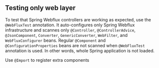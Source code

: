 ## Testing only web layer

To test that Spring Webflux controllers are working as expected, use the `@WebFluxTest` annotation.
It auto-configures only Spring Webflux infrastructure and scannes only
`@Controller`, `@ControllerAdvice`, `@JsonComponent`, `Converter`, `GenericConverter`, `WebFilter`, and `WebFluxConfigurer` beans.
Regular `@Component` and `@ConfigurationProperties` beans are not scanned when `@WebFluxTest` annotation is used. In other words,
whole Spring application is not loaded.

Use `@Import` to register extra components 
